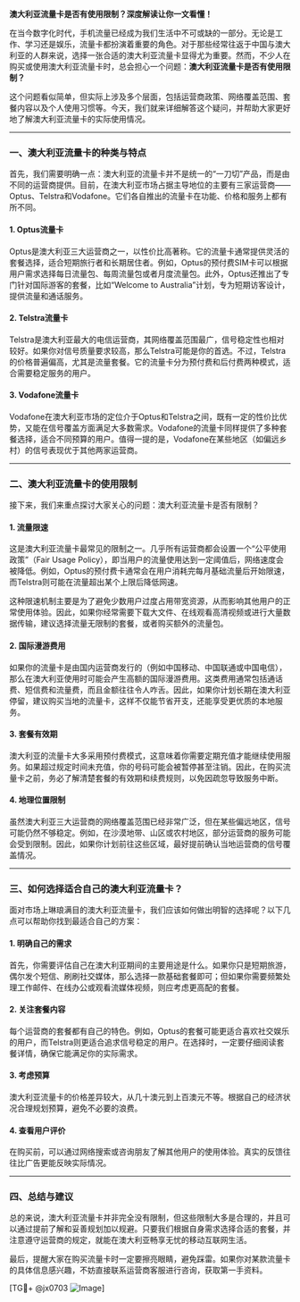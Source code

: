 **澳大利亚流量卡是否有使用限制？深度解读让你一文看懂！**

在当今数字化时代，手机流量已经成为我们生活中不可或缺的一部分。无论是工作、学习还是娱乐，流量卡都扮演着重要的角色。对于那些经常往返于中国与澳大利亚的人群来说，选择一张合适的澳大利亚流量卡显得尤为重要。然而，不少人在购买或使用澳大利亚流量卡时，总会担心一个问题：**澳大利亚流量卡是否有使用限制？**

这个问题看似简单，但实际上涉及多个层面，包括运营商政策、网络覆盖范围、套餐内容以及个人使用习惯等。今天，我们就来详细解答这个疑问，并帮助大家更好地了解澳大利亚流量卡的实际使用情况。

---

### **一、澳大利亚流量卡的种类与特点**

首先，我们需要明确一点：澳大利亚的流量卡并不是统一的“一刀切”产品，而是由不同的运营商提供。目前，在澳大利亚市场占据主导地位的主要有三家运营商——Optus、Telstra和Vodafone。它们各自推出的流量卡在功能、价格和服务上都有所不同。

#### **1. Optus流量卡**
Optus是澳大利亚三大运营商之一，以性价比高著称。它的流量卡通常提供灵活的套餐选择，适合短期旅行者和长期居住者。例如，Optus的预付费SIM卡可以根据用户需求选择每日流量包、每周流量包或者月度流量包。此外，Optus还推出了专门针对国际游客的套餐，比如“Welcome to Australia”计划，专为短期访客设计，提供流量和通话服务。

#### **2. Telstra流量卡**
Telstra是澳大利亚最大的电信运营商，其网络覆盖范围最广，信号稳定性也相对较好。如果你对信号质量要求较高，那么Telstra可能是你的首选。不过，Telstra的价格普遍偏高，尤其是流量套餐。它的流量卡分为预付费和后付费两种模式，适合需要稳定服务的用户。

#### **3. Vodafone流量卡**
Vodafone在澳大利亚市场的定位介于Optus和Telstra之间，既有一定的性价比优势，又能在信号覆盖方面满足大多数需求。Vodafone的流量卡同样提供了多种套餐选择，适合不同预算的用户。值得一提的是，Vodafone在某些地区（如偏远乡村）的信号表现优于其他两家运营商。

---

### **二、澳大利亚流量卡的使用限制**

接下来，我们来重点探讨大家关心的问题：澳大利亚流量卡是否有限制？

#### **1. 流量限速**
这是澳大利亚流量卡最常见的限制之一。几乎所有运营商都会设置一个“公平使用政策”（Fair Usage Policy），即当用户的流量使用达到一定阈值后，网络速度会被降低。例如，Optus的预付费卡通常会在用户消耗完每月基础流量后开始限速，而Telstra则可能在流量超出某个上限后降低网速。

这种限速机制主要是为了避免少数用户过度占用带宽资源，从而影响其他用户的正常使用体验。因此，如果你经常需要下载大文件、在线观看高清视频或进行大量数据传输，建议选择流量无限制的套餐，或者购买额外的流量包。

#### **2. 国际漫游费用**
如果你的流量卡是由国内运营商发行的（例如中国移动、中国联通或中国电信），那么在澳大利亚使用时可能会产生高额的国际漫游费用。这类费用通常包括通话费、短信费和流量费，而且金额往往令人咋舌。因此，如果你计划长期在澳大利亚停留，建议购买当地的流量卡，这样不仅能节省开支，还能享受更优质的本地服务。

#### **3. 套餐有效期**
澳大利亚的流量卡大多采用预付费模式，这意味着你需要定期充值才能继续使用服务。如果超过规定时间未充值，你的号码可能会被暂停甚至注销。因此，在购买流量卡之前，务必了解清楚套餐的有效期和续费规则，以免因疏忽导致服务中断。

#### **4. 地理位置限制**
虽然澳大利亚三大运营商的网络覆盖范围已经非常广泛，但在某些偏远地区，信号可能仍然不够稳定。例如，在沙漠地带、山区或农村地区，部分运营商的服务可能会受到限制。因此，如果你计划前往这些区域，最好提前确认当地运营商的信号覆盖情况。

---

### **三、如何选择适合自己的澳大利亚流量卡？**

面对市场上琳琅满目的澳大利亚流量卡，我们应该如何做出明智的选择呢？以下几点可以帮助你找到最适合自己的方案：

#### **1. 明确自己的需求**
首先，你需要评估自己在澳大利亚期间的主要用途是什么。如果你只是短期旅游，偶尔发个短信、刷刷社交媒体，那么选择一款基础套餐即可；但如果你需要频繁处理工作邮件、在线办公或观看流媒体视频，则应考虑更高配的套餐。

#### **2. 关注套餐内容**
每个运营商的套餐都有自己的特色。例如，Optus的套餐可能更适合喜欢社交娱乐的用户，而Telstra则更适合追求信号稳定的用户。在选择时，一定要仔细阅读套餐详情，确保它能满足你的实际需求。

#### **3. 考虑预算**
澳大利亚流量卡的价格差异较大，从几十澳元到上百澳元不等。根据自己的经济状况合理规划预算，避免不必要的浪费。

#### **4. 查看用户评价**
在购买前，可以通过网络搜索或咨询朋友了解其他用户的使用体验。真实的反馈往往比广告更能反映实际情况。

---

### **四、总结与建议**

总的来说，澳大利亚流量卡并非完全没有限制，但这些限制大多是合理的，并且可以通过提前了解和妥善规划加以规避。只要我们根据自身需求选择合适的套餐，并注意遵守运营商的规定，就能在澳大利亚畅享无忧的移动互联网生活。

最后，提醒大家在购买流量卡时一定要擦亮眼睛，避免踩雷。如果你对某款流量卡的具体信息感兴趣，不妨直接联系运营商客服进行咨询，获取第一手资料。

[TG💪+ @jx0703 ![Image](https://github.com/user-attachments/assets/dbca1d08-cadb-493c-b0ec-ad6f7a83f270)]